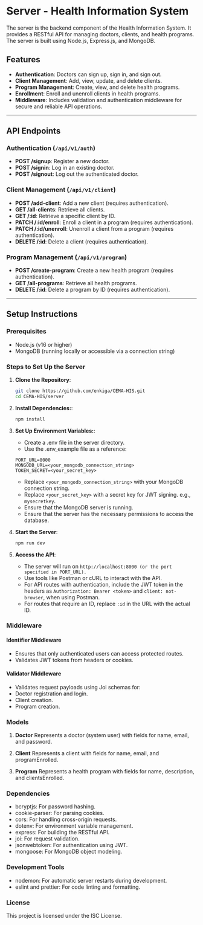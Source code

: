 # Server - Health Information System

The server is the backend component of the Health Information System. It provides a RESTful API for managing doctors, clients, and health programs. The server is built using Node.js, Express.js, and MongoDB.

## Features

- **Authentication**: Doctors can sign up, sign in, and sign out.
- **Client Management**: Add, view, update, and delete clients.
- **Program Management**: Create, view, and delete health programs.
- **Enrollment**: Enroll and unenroll clients in health programs.
- **Middleware**: Includes validation and authentication middleware for secure and reliable API operations.

---

## API Endpoints

### Authentication (`/api/v1/auth`)

- **POST /signup**: Register a new doctor.
- **POST /signin**: Log in an existing doctor.
- **POST /signout**: Log out the authenticated doctor.

### Client Management (`/api/v1/client`)

- **POST /add-client**: Add a new client (requires authentication).
- **GET /all-clients**: Retrieve all clients.
- **GET /:id**: Retrieve a specific client by ID.
- **PATCH /:id/enroll**: Enroll a client in a program (requires authentication).
- **PATCH /:id/unenroll**: Unenroll a client from a program (requires authentication).
- **DELETE /:id**: Delete a client (requires authentication).

### Program Management (`/api/v1/program`)

- **POST /create-program**: Create a new health program (requires authentication).
- **GET /all-programs**: Retrieve all health programs.
- **DELETE /:id**: Delete a program by ID (requires authentication).

---

## Setup Instructions

### Prerequisites

- Node.js (v16 or higher)
- MongoDB (running locally or accessible via a connection string)

### Steps to Set Up the Server

1. **Clone the Repository**:

   ```bash
   git clone https://github.com/enkiga/CEMA-HIS.git
   cd CEMA-HIS/server
   ```

2. **Install Dependencies:**:

   ```bash
   npm install
   ```

3. **Set Up Environment Variables:**:

   - Create a .env file in the server directory.
   - Use the .env_example file as a reference:

   ```env
   PORT_URL=8000
   MONGODB_URL=<your_mongodb_connection_string>
   TOKEN_SECRET=<your_secret_key>
   ```

   - Replace `<your_mongodb_connection_string>` with your MongoDB connection string.
   - Replace `<your_secret_key>` with a secret key for JWT signing. e.g., `mysecretkey`.
   - Ensure that the MongoDB server is running.
   - Ensure that the server has the necessary permissions to access the database.

4. **Start the Server**:

   ```bash
   npm run dev
   ```

5. **Access the API**:

   - The server will run on `http://localhost:8000 (or the port specified in PORT_URL).`
   - Use tools like Postman or cURL to interact with the API.
   - For API routes with authentication, include the JWT token in the headers as `Authorization: Bearer <token>` and `client: not-browser`, when using Postman.
   - For routes that require an ID, replace `:id` in the URL with the actual ID.

### Middleware

#### Identifier Middleware

- Ensures that only authenticated users can access protected routes.
- Validates JWT tokens from headers or cookies.

#### Validator Middleware

- Validates request payloads using Joi schemas for:
- Doctor registration and login.
- Client creation.
- Program creation.

### Models

1. **Doctor**
   Represents a doctor (system user) with fields for name, email, and password.

2. **Client**
   Represents a client with fields for name, email, and programEnrolled.

3. **Program**
   Represents a health program with fields for name, description, and clientsEnrolled.

### Dependencies

- bcryptjs: For password hashing.
- cookie-parser: For parsing cookies.
- cors: For handling cross-origin requests.
- dotenv: For environment variable management.
- express: For building the RESTful API.
- joi: For request validation.
- jsonwebtoken: For authentication using JWT.
- mongoose: For MongoDB object modeling.

### Development Tools

- nodemon: For automatic server restarts during development.
- eslint and prettier: For code linting and formatting.

### License

This project is licensed under the ISC License.
